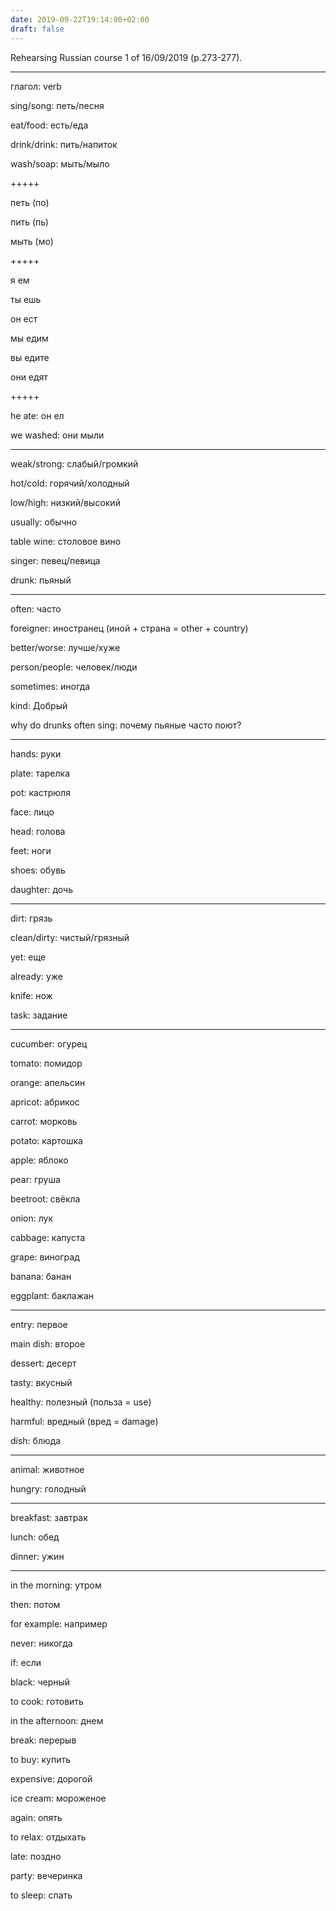 ```yaml
---
date: 2019-09-22T19:14:00+02:00
draft: false
---
```


Rehearsing Russian course 1 of 16/09/2019 (p.273-277).

---

глагол: verb

sing/song: петь/песня

eat/food: есть/еда

drink/drink: пить/напиток

wash/soap: мыть/мыло

+++++

петь (по)

пить (пь)

мыть (мо)

+++++ 

я ем

ты ешь

он ест

мы едим

вы едите

они едят

+++++

he ate: он ел 

we washed: они мыли

---

weak/strong: слабый/громкий

hot/cold: горячий/холодный

low/high: низкий/высокий

usually: обычно

table wine: столовое вино

singer: певец/певица

drunk: пьяный

---

often: часто

foreigner: иностранец (иной + страна = other + country)

better/worse:  лучше/хуже

person/people: человек/люди

sometimes: иногда

kind: Добрый

why do drunks often sing: почему пьяные часто поют?

---

hands: руки

plate: тарелка

pot: кастрюля

face: лицо

head: голова

feet: ноги

shoes: обувь

daughter: дочь

--- 

dirt: грязь

clean/dirty: чистый/грязный

yet: еще

already: уже

knife: нож

task: задание

---

cucumber: огурец

tomato: помидор

orange: апельсин

apricot: абрикос

carrot: морковь

potato: картошка

apple: яблоко

pear: груша

beetroot: свёкла

onion: лук

cabbage: капуста

grape: виноград

banana: банан

eggplant: баклажан

---

entry: первое

main dish: второе

dessert: десерт

tasty: вкусный

healthy: полезный (польза = use)

harmful: вредный (вред = damage)

dish: блюда

---

animal: животное

hungry: голодный

--- 

breakfast: завтрак

lunch: обед

dinner: ужин

---

in the morning: утром

then: потом

for example: например

never: никогда

if: если

black: черный

to cook: готовить

in the afternoon: днем

break: перерыв

to buy: купить

expensive: дорогой

ice cream: мороженое

again: опять

to relax: отдыхать

late: поздно

party: вечеринка

to sleep: спать